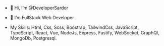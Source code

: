 - 👋 Hi, I’m @DeveloperSardor
- 👀 I’m FullStack Web Developer

- My Skills: Html, Css, Scss, Boostrap, TailwindCss, JavaScript, TypeScript, React, Vue, NodeJs, Express,
        Fastify, WebSocket, GraphQl, MongoDb, Postgresql.

